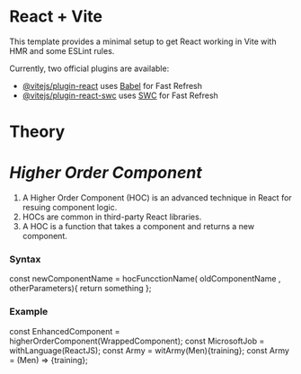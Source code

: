 # React + Vite

This template provides a minimal setup to get React working in Vite with HMR and some ESLint rules.

Currently, two official plugins are available:

- [@vitejs/plugin-react](https://github.com/vitejs/vite-plugin-react/blob/main/packages/plugin-react/README.md) uses [Babel](https://babeljs.io/) for Fast Refresh
- [@vitejs/plugin-react-swc](https://github.com/vitejs/vite-plugin-react-swc) uses [SWC](https://swc.rs/) for Fast Refresh


# Theory

# _Higher Order Component_

1. A Higher Order Component (HOC) is an advanced technique in React for resuing component logic.
2. HOCs are common in third-party React libraries.
3. A HOC is a function that takes a component and returns a new component.

<h3>Syntax</h3>

const newComponentName = hocFuncctionName( oldComponentName , otherParameters){ return something };

<h3>Example</h3>

const EnhancedComponent = higherOrderComponent(WrappedComponent);
const MicrosoftJob = withLanguage(ReactJS);
const Army = witArmy(Men){training};
const Army = (Men) => {training};